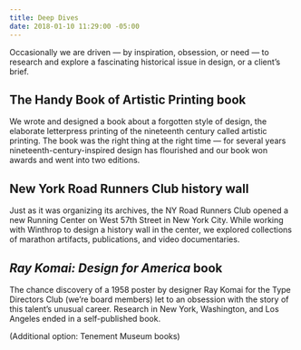 ```yaml
---
title: Deep Dives
date: 2018-01-10 11:29:00 -05:00
---
```


Occasionally we are driven — by inspiration, obsession, or need — to research and explore a fascinating historical issue in design, or a client’s brief.
 
## The Handy Book of Artistic Printing book

We wrote and designed a book about a forgotten style of design, the elaborate letterpress printing of the nineteenth century called artistic printing. The book was the right thing at the right time — for several years nineteenth-century-inspired design has flourished and our book won awards and went into two editions.
 
## New York Road Runners Club history wall

Just as it was organizing its archives, the NY Road Runners Club opened a new Running Center on West 57th Street in New York City. While working with Winthrop to design a history wall in the center, we explored collections of marathon artifacts, publications, and video documentaries.
 
## *Ray Komai: Design for America* book

The chance discovery of a 1958 poster by designer Ray Komai for the Type Directors Club (we’re board members) let to an obsession with the story of this talent’s unusual career. Research in New York, Washington, and Los Angeles ended in a self-published book.

(Additional option: Tenement Museum books)